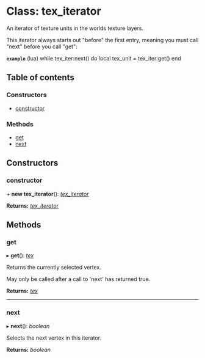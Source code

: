 # Class: tex\_iterator

An iterator of texture units in the worlds texture layers.

This iterator always starts out "before" the first entry,
meaning you must call "next" before you call "get":

**`example`** (lua)
while tex_iter:next() do
   local tex_unit = tex_iter:get()
end

## Table of contents

### Constructors

- [constructor](tex_iterator.md#constructor)

### Methods

- [get](tex_iterator.md#get)
- [next](tex_iterator.md#next)

## Constructors

### constructor

\+ **new tex_iterator**(): [*tex\_iterator*](tex_iterator.md)

**Returns:** [*tex\_iterator*](tex_iterator.md)

## Methods

### get

▸ **get**(): [*tex*](tex.md)

Returns the currently selected vertex.

May only be called after a call to 'next' has returned true.

**Returns:** [*tex*](tex.md)

___

### next

▸ **next**(): *boolean*

Selects the next vertex in this iterator.

**Returns:** *boolean*
